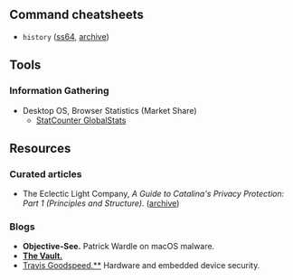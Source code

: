 ## Command cheatsheets

- `history` ([ss64](https://ss64.com/bash/history.html), [archive](https://archive.is/438Iu))

## Tools

### Information Gathering
- Desktop OS, Browser Statistics (Market Share)
  - [StatCounter GlobalStats](https://gs.statcounter.com/macos-version-market-share/desktop/worldwide)

## Resources

### Curated articles
- The Eclectic Light Company, _A Guide to Catalina's Privacy Protection: Part 1 (Principles and Structure)_. ([archive](https://archive.is/T2P52))

### Blogs
- **Objective-See.** Patrick Wardle on macOS malware.
- [**The Vault.**](https://swapcontext.blogspot.com)
- [Travis Goodspeed.**](https://travisgoodspeed.blogspot.com) Hardware and embedded device security.

